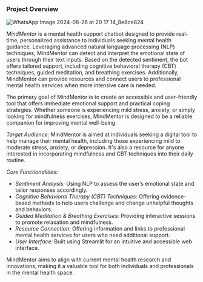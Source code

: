 ### Project Overview

![WhatsApp Image 2024-08-26 at 20 17 14_8e8ce824](https://github.com/user-attachments/assets/9ff094bd-08b9-4eca-92c4-945f6a9dcb08)

*MindMentor* is a mental health support chatbot designed to provide real-time, personalized assistance to individuals seeking mental health guidance. Leveraging advanced natural language processing (NLP) techniques, MindMentor can detect and interpret the emotional state of users through their text inputs. Based on the detected sentiment, the bot offers tailored support, including cognitive behavioral therapy (CBT) techniques, guided meditation, and breathing exercises. Additionally, MindMentor can provide resources and connect users to professional mental health services when more intensive care is needed.

The primary goal of MindMentor is to create an accessible and user-friendly tool that offers immediate emotional support and practical coping strategies. Whether someone is experiencing mild stress, anxiety, or simply looking for mindfulness exercises, MindMentor is designed to be a reliable companion for improving mental well-being.

*Target Audience:*
MindMentor is aimed at individuals seeking a digital tool to help manage their mental health, including those experiencing mild to moderate stress, anxiety, or depression. It's also a resource for anyone interested in incorporating mindfulness and CBT techniques into their daily routine.

*Core Functionalities:*
- *Sentiment Analysis:* Using NLP to assess the user’s emotional state and tailor responses accordingly.
- *Cognitive Behavioral Therapy (CBT) Techniques:* Offering evidence-based methods to help users challenge and change unhelpful thoughts and behaviors.
- *Guided Meditation & Breathing Exercises:* Providing interactive sessions to promote relaxation and mindfulness.
- *Resource Connection:* Offering information and links to professional mental health services for users who need additional support.
- *User Interface:* Built using Streamlit for an intuitive and accessible web interface.

MindMentor aims to align with current mental health research and innovations, making it a valuable tool for both individuals and professionals in the mental health space.


